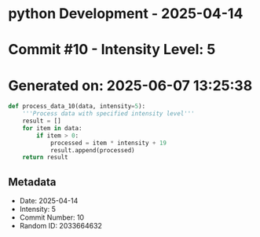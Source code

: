 ﻿# python Development - 2025-04-14
# Commit #10 - Intensity Level: 5
# Generated on: 2025-06-07 13:25:38
```python
def process_data_10(data, intensity=5):
    '''Process data with specified intensity level'''
    result = []
    for item in data:
        if item > 0:
            processed = item * intensity + 19
            result.append(processed)
    return result
```
## Metadata
- Date: 2025-04-14
- Intensity: 5
- Commit Number: 10
- Random ID: 2033664632
